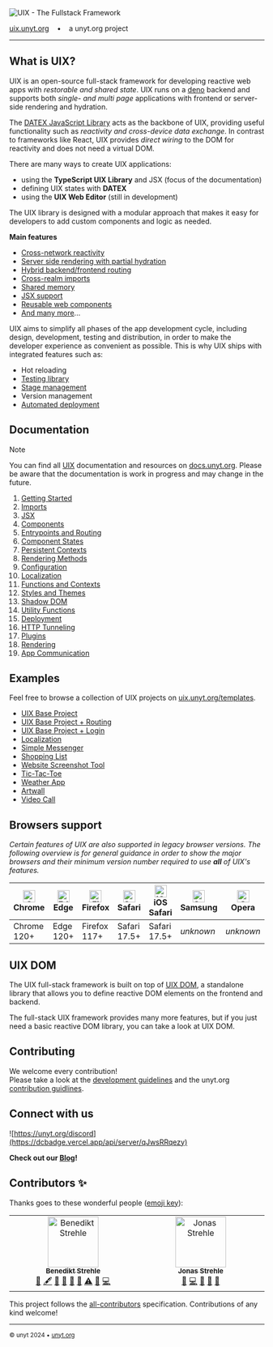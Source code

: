 <img alt="UIX - The Fullstack Framework" src="./src/logos/banner.svg" style="max-width:400px">

[uix.unyt.org](https://uix.unyt.org) &nbsp;&nbsp;&nbsp;•&nbsp;&nbsp;&nbsp; a unyt.org project 

--------------------------

## What is UIX?

UIX is an open-source full-stack framework for developing reactive web apps with *restorable and shared state*.
UIX runs on a [deno](https://docs.deno.com/runtime/manual) backend and 
supports both *single- and multi page* applications 
with frontend or server-side rendering and hydration.


The [DATEX JavaScript Library](https://docs.unyt.org/manual/datex/introduction) acts as the backbone of UIX, providing useful functionality such as *reactivity and cross-device data exchange*.
In contrast to frameworks like React, UIX provides *direct wiring* to the DOM for reactivity and does not need a virtual DOM.

There are many ways to create UIX applications:
 * using the **TypeScript UIX Library** and JSX (focus of the documentation)
 * defining UIX states with **DATEX**
 * using the **UIX Web Editor** (still in development)

The UIX library is designed with  a modular approach that makes it easy for developers to add custom components and logic as needed.


**Main features**
 * [Cross-network reactivity](./docs/manual/02%20Cross-Realm%20Imports.md#Reactivity)
 * [Server side rendering with partial hydration](./docs/manual/08%20Rendering%20Methods.md)
 * [Hybrid backend/frontend routing](./docs/manual/05%20Entrypoints%20and%20Routing.md)
 * [Cross-realm imports](./docs/manual/02%20Cross-Realm%20Imports.md)
 * [Shared memory](./docs/manual/02%20Cross-Realm%20Imports.md#Synchronization)
 * [JSX support](./docs/manual/03%20JSX.md)
 * [Reusable web components](./docs/manual/04%20Components.md)
 * [And many more](https://uix.unyt.org)...

UIX aims to simplify all phases of the app development cycle, including design, development, testing and distribution, in order to make the developer experience as convenient as possible. 
This is why UIX ships with integrated features such as:
 * Hot reloading
 * [Testing library](https://github.com/unyt-org/unyt-tests/)
 * [Stage management](./docs/manual/09%20Configuration.md#app-deployment-stages)
 * Version management
 * [Automated deployment](./docs/manual/15%20Deployment.md)

## Documentation

> [!NOTE]
> You can find all [UIX](https://uix.unyt.org) documentation and resources on [docs.unyt.org](https://docs.unyt.org).
> Please be aware that the documentation is work in progress and may change in the future.

1. [Getting Started](./docs/manual/01%20Getting%20Started.md)
2. [Imports](./docs/manual/02%20Cross-Realm%20Imports.md)
3. [JSX](./docs/manual/03%20JSX.md)
4. [Components](./docs/manual/04%20Components.md)
5. [Entrypoints and Routing](./docs/manual/05%20Entrypoints%20and%20Routing.md)
6. [Component States](./docs/manual/06%20Component%20States.md)
7. [Persistent Contexts](./docs/manual/07%20Persistent%20Contexts.md)
8. [Rendering Methods](./docs/manual/08%20Rendering%20Methods.md)
9. [Configuration](./docs/manual/09%20Configuration.md)
10. [Localization](./docs/manual/10%20Localization.md)
11. [Functions and Contexts](./docs/manual/11%20Functions%20and%20Contexts.md)
12. [Styles and Themes](./docs/manual/12%20Styles%20and%20Themes.md)
13. [Shadow DOM](./docs/manual/13%20Shadow%20DOM.md)
14. [Utility Functions](./docs/manual/14%20Utility%20Functions.md)
15. [Deployment](./docs/manual/15%20Deployment.md)
16. [HTTP Tunneling](./docs/manual/16%20HTTP%20Tunneling.md)
17. [Plugins](./docs/manual/17%20Plugins.md)
18. [Rendering](./docs/manual/18%20Rendering.md)
19. [App Communication](./docs/manual/19%20App%20Communication.md)

## Examples
Feel free to browse a collection of UIX projects on [uix.unyt.org/templates](https://uix.unyt.org/templates).
* [UIX Base Project](https://github.com/unyt-org/uix-base-project)
* [UIX Base Project + Routing](https://github.com/unyt-org/uix-base-project-routing)
* [UIX Base Project + Login](https://github.com/unyt-org/uix-login-project)
* [Localization](https://github.com/unyt-org/example-localization)
* [Simple Messenger](https://github.com/unyt-org/example-simple-messenger)
* [Shopping List](https://github.com/unyt-org/example-shared-list)
* [Website Screenshot Tool](https://github.com/unyt-org/example-website-screenshot)
* [Tic-Tac-Toe](https://github.com/unyt-org/example-tic-tac-toe)
* [Weather App](https://github.com/unyt-org/example-weather-app)
* [Artwall](https://github.com/unyt-org/example-artwall)
* [Video Call](https://github.com/unyt-org/example-video-call)

## Browsers support
*Certain features of UIX are also supported in legacy browser versions. The following overview is for general guidance in order to show the major browsers and their minimum version number required to use **all** of UIX's features.*

| [<img src="https://raw.githubusercontent.com/alrra/browser-logos/master/src/chrome/chrome_48x48.png" alt="Chrome" width="24px" height="24px" />](http://gotbahn.github.io/browsers-support-badges/)</br>Chrome | [<img src="https://raw.githubusercontent.com/alrra/browser-logos/master/src/edge/edge_48x48.png" alt="Edge" width="24px" height="24px" />](http://gotbahn.github.io/browsers-support-badges/)</br>Edge | [<img src="https://raw.githubusercontent.com/alrra/browser-logos/master/src/firefox/firefox_48x48.png" alt="Firefox" width="24px" height="24px" />](http://gotbahn.github.io/browsers-support-badges/)</br>Firefox | [<img src="https://raw.githubusercontent.com/alrra/browser-logos/master/src/safari/safari_48x48.png" alt="Safari" width="24px" height="24px" />](http://gotbahn.github.io/browsers-support-badges/)</br>Safari | [<img src="https://raw.githubusercontent.com/alrra/browser-logos/master/src/safari-ios/safari-ios_48x48.png" alt="iOS Safari" width="24px" height="24px" />](http://gotbahn.github.io/browsers-support-badges/)</br>iOS Safari | [<img src="https://raw.githubusercontent.com/alrra/browser-logos/master/src/samsung-internet/samsung-internet_48x48.png" alt="Samsung" width="24px" height="24px" />](http://gotbahn.github.io/browsers-support-badges/)</br>Samsung | [<img src="https://raw.githubusercontent.com/alrra/browser-logos/master/src/opera/opera_48x48.png" alt="Opera" width="24px" height="24px" />](http://gotbahn.github.io/browsers-support-badges/)</br>Opera |
| --------- | --------- | --------- | --------- | --------- | --------- | --------- |
| Chrome 120+ | Edge 120+ | Firefox 117+ | Safari 17.5+ | Safari 17.5+ | *unknown* | *unknown*

## UIX DOM

The UIX full-stack framework is built on top of [UIX DOM](https://github.com/unyt-org/uix-dom),
a standalone library that allows you to define reactive DOM elements on the frontend and backend.

The full-stack UIX framework provides many more features, but if you just need a basic reactive DOM library,
you can take a look at UIX DOM.

## Contributing

We welcome every contribution!<br>
Please take a look at the [development guidelines](./DEVELOP.md) and the unyt.org [contribution guidlines](https://github.com/unyt-org/.github/blob/main/CONTRIBUTING.md).

## Connect with us

![https://unyt.org/discord](https://dcbadge.vercel.app/api/server/qJwsRRqezy)

**Check out our [Blog](https://unyt.blog)!**

## Contributors ✨

Thanks goes to these wonderful people ([emoji key](https://allcontributors.org/docs/en/emoji-key)):

<!-- ALL-CONTRIBUTORS-LIST:START - Do not remove or modify this section -->
<!-- prettier-ignore-start -->
<!-- markdownlint-disable -->
<table>
  <tbody>
    <tr>
      <td align="center" valign="top" width="14.28%"><a href="https://github.com/benStre"><img src="https://avatars.githubusercontent.com/u/35869401?v=4?s=100" width="100px;" alt="Benedikt Strehle"/><br /><sub><b>Benedikt Strehle</b></sub></a><br /><a href="https://github.com/unyt-org/uix/issues?q=author%3AbenStre" title="Bug reports">🐛</a> <a href="#content-benStre" title="Content">🖋</a> <a href="https://github.com/unyt-org/uix/commits?author=benStre" title="Documentation">📖</a> <a href="#design-benStre" title="Design">🎨</a> <a href="#ideas-benStre" title="Ideas, Planning, & Feedback">🤔</a> <a href="#maintenance-benStre" title="Maintenance">🚧</a> <a href="https://github.com/unyt-org/uix/commits?author=benStre" title="Tests">⚠️</a> <a href="#projectManagement-benStre" title="Project Management">📆</a> <a href="https://github.com/unyt-org/uix/commits?author=benStre" title="Code">💻</a></td>
      <td align="center" valign="top" width="14.28%"><a href="https://unyt.org"><img src="https://avatars.githubusercontent.com/u/27917349?v=4?s=100" width="100px;" alt="Jonas Strehle"/><br /><sub><b>Jonas Strehle</b></sub></a><br /><a href="#design-jonasstrehle" title="Design">🎨</a> <a href="https://github.com/unyt-org/uix/commits?author=jonasstrehle" title="Code">💻</a> <a href="https://github.com/unyt-org/uix/commits?author=jonasstrehle" title="Documentation">📖</a> <a href="#ideas-jonasstrehle" title="Ideas, Planning, & Feedback">🤔</a> <a href="#maintenance-jonasstrehle" title="Maintenance">🚧</a></td>
    </tr>
  </tbody>
</table>

<!-- markdownlint-restore -->
<!-- prettier-ignore-end -->

<!-- ALL-CONTRIBUTORS-LIST:END -->

This project follows the [all-contributors](https://github.com/all-contributors/all-contributors) specification. Contributions of any kind welcome!


---

<sub>&copy; unyt 2024 • [unyt.org](https://unyt.org)</sub>

